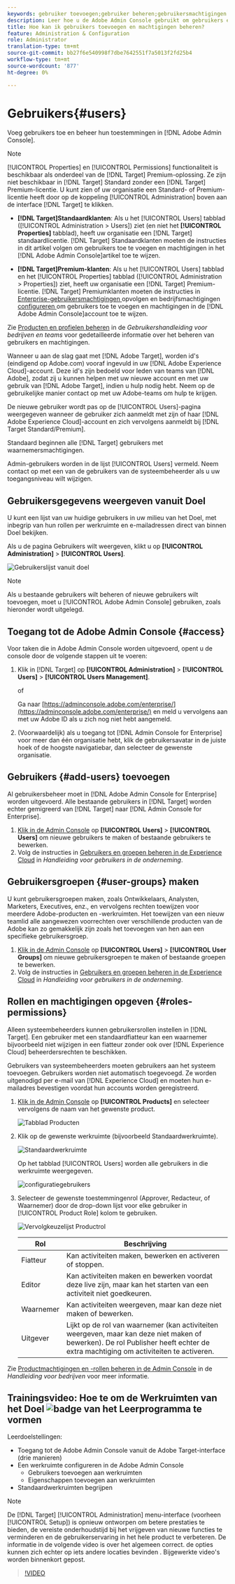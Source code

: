 ```yaml
---
keywords: gebruiker toevoegen;gebruiker beheren;gebruikersmachtigingen
description: Leer hoe u de Adobe Admin Console gebruikt om gebruikers en hun machtigingen en rechten in Adobe Target te beheren.
title: Hoe kan ik gebruikers toevoegen en machtigingen beheren?
feature: Administration & Configuration
role: Administrator
translation-type: tm+mt
source-git-commit: bb27f6e540998f7dbe7642551f7a5013f2fd25b4
workflow-type: tm+mt
source-wordcount: '877'
ht-degree: 0%

---
```



# Gebruikers{#users}

Voeg gebruikers toe en beheer hun toestemmingen in [!DNL Adobe Admin Console].

>[!NOTE]
>
>[!UICONTROL Properties] en  [!UICONTROL Permissions] functionaliteit is beschikbaar als onderdeel van de  [!DNL Target] Premium-oplossing. Ze zijn niet beschikbaar in [!DNL Target] Standard zonder een [!DNL Target] Premium-licentie.
>U kunt zien of uw organisatie een Standard- of Premium-licentie heeft door op de koppeling [!UICONTROL Administration] boven aan de interface [!DNL Target] te klikken.
>
>* **[!DNL Target]Standaardklanten**: Als u het  [!UICONTROL Users] tabblad ([!UICONTROL Administration > Users]) ziet (en niet het  **[!UICONTROL Properties]** tabblad), heeft uw organisatie een  [!DNL Target] standaardlicentie. [!DNL Target] Standaardklanten moeten de instructies in dit artikel volgen om gebruikers toe te voegen en machtigingen in het  [!DNL Adobe Admin Console]artikel toe te wijzen.
   >
   >
* **[!DNL Target]Premium-klanten**: Als u het  [!UICONTROL Users] tabblad en het  [!UICONTROL Properties] tabblad ([!UICONTROL Administration > Properties]) ziet, heeft uw organisatie een  [!DNL Target] Premium-licentie. [!DNL Target] Premiumklanten moeten de instructies in  [Enterprise-gebruikersmachtigingen ](/help/administrating-target/c-user-management/property-channel/property-channel.md) opvolgen en bedrijfsmachtigingen  [configureren ](/help/administrating-target/c-user-management/property-channel/properties-overview.md) om gebruikers toe te voegen en machtigingen in de  [!DNL Adobe Admin Console]account toe te wijzen.
>
>
Zie [Producten en profielen beheren](https://helpx.adobe.com/enterprise/using/manage-products-and-profiles.html) in de *Gebruikershandleiding voor bedrijven en teams* voor gedetailleerde informatie over het beheren van gebruikers en machtigingen.

Wanneer u aan de slag gaat met [!DNL Adobe Target], worden id&#39;s (eindigend op Adobe.com) vooraf ingevuld in uw [!DNL Adobe Experience Cloud]-account. Deze id&#39;s zijn bedoeld voor leden van teams van [!DNL Adobe], zodat zij u kunnen helpen met uw nieuwe account en met uw gebruik van [!DNL Adobe Target], indien u hulp nodig hebt. Neem op de gebruikelijke manier contact op met uw Adobe-teams om hulp te krijgen.

De nieuwe gebruiker wordt pas op de [!UICONTROL Users]-pagina weergegeven wanneer de gebruiker zich aanmeldt met zijn of haar [!DNL Adobe Experience Cloud]-account en zich vervolgens aanmeldt bij [!DNL Target Standard/Premium].

Standaard beginnen alle [!DNL Target] gebruikers met waarnemersmachtigingen.

Admin-gebruikers worden in de lijst [!UICONTROL Users] vermeld. Neem contact op met een van de gebruikers van de systeembeheerder als u uw toegangsniveau wilt wijzigen.

## Gebruikersgegevens weergeven vanuit Doel

U kunt een lijst van uw huidige gebruikers in uw milieu van het Doel, met inbegrip van hun rollen per werkruimte en e-mailadressen direct van binnen Doel bekijken.

Als u de pagina Gebruikers wilt weergeven, klikt u op **[!UICONTROL Administration]** > **[!UICONTROL Users]**.

![Gebruikerslijst vanuit doel](/help/administrating-target/c-user-management/c-user-management/assets/user-list-target.png)

>[!NOTE]
>
>Als u bestaande gebruikers wilt beheren of nieuwe gebruikers wilt toevoegen, moet u [!UICONTROL Adobe Admin Console] gebruiken, zoals hieronder wordt uitgelegd.

## Toegang tot de Adobe Admin Console {#access}

Voor taken die in Adobe Admin Console worden uitgevoerd, opent u de console door de volgende stappen uit te voeren:

1. Klik in [!DNL Target] op **[!UICONTROL Administration]** > **[!UICONTROL Users]** > **[!UICONTROL Users Management]**.

   of

   Ga naar [https://adminconsole.adobe.com/enterprise/](https://adminconsole.adobe.com/enterprise/) en meld u vervolgens aan met uw Adobe ID als u zich nog niet hebt aangemeld.

1. (Voorwaardelijk) als u toegang tot [!DNL Admin Console for Enterprise] voor meer dan één organisatie hebt, klik de gebruikersavatar in de juiste hoek of de hoogste navigatiebar, dan selecteer de gewenste organisatie.

## Gebruikers {#add-users} toevoegen

Al gebruikersbeheer moet in [!DNL Adobe Admin Console for Enterprise] worden uitgevoerd. Alle bestaande gebruikers in [!DNL Target] worden echter gemigreerd van [!DNL Target] naar [!DNL Admin Console for Enterprise].

1. [Klik in de Admin Console](/help/administrating-target/c-user-management/c-user-management/user-management.md#section_79796E0227D048F59BAE0AB02E544EBE) op  **[!UICONTROL Users]** >  **[!UICONTROL Users]** om nieuwe gebruikers te maken of bestaande gebruikers te bewerken.
1. Volg de instructies in [Gebruikers en groepen beheren in de Experience Cloud](https://helpx.adobe.com/enterprise/help/users.html) in *Handleiding voor gebruikers in de onderneming*.

## Gebruikersgroepen {#user-groups} maken

U kunt gebruikersgroepen maken, zoals Ontwikkelaars, Analysten, Marketers, Executives, enz., en vervolgens rechten toewijzen voor meerdere Adobe-producten en -werkruimten. Het toewijzen van een nieuw teamlid alle aangewezen voorrechten over verschillende producten van de Adobe kan zo gemakkelijk zijn zoals het toevoegen van hen aan een specifieke gebruikersgroep.

1. [Klik in de Admin Console](/help/administrating-target/c-user-management/c-user-management/user-management.md#section_79796E0227D048F59BAE0AB02E544EBE) op  **[!UICONTROL Users]** >  **[!UICONTROL User Groups]** om nieuwe gebruikersgroepen te maken of bestaande groepen te bewerken.
1. Volg de instructies in [Gebruikers en groepen beheren in de Experience Cloud](https://helpx.adobe.com/enterprise/help/users.html) in *Handleiding voor gebruikers in de onderneming*.

## Rollen en machtigingen opgeven {#roles-permissions}

Alleen systeembeheerders kunnen gebruikersrollen instellen in [!DNL Target]. Een gebruiker met een standaardfiatteur kan een waarnemer bijvoorbeeld niet wijzigen in een fiatteur zonder ook over [!DNL Experience Cloud] beheerdersrechten te beschikken.

Gebruikers van systeembeheerders moeten gebruikers aan het systeem toevoegen. Gebruikers worden niet automatisch toegevoegd. Ze worden uitgenodigd per e-mail van [!DNL Experience Cloud] en moeten hun e-mailadres bevestigen voordat hun accounts worden geregistreerd.

1. [Klik in de Admin Console](/help/administrating-target/c-user-management/c-user-management/user-management.md#section_79796E0227D048F59BAE0AB02E544EBE) op  **[!UICONTROL Products]** en selecteer vervolgens de naam van het gewenste product.

   ![Tabblad Producten](/help/administrating-target/c-user-management/c-user-management/assets/workspace-publisher.png)

1. Klik op de gewenste werkruimte (bijvoorbeeld Standaardwerkruimte).

   ![Standaardwerkruimte](/help/administrating-target/c-user-management/c-user-management/assets/default-workspace-new.png)

   Op het tabblad [!UICONTROL Users] worden alle gebruikers in die werkruimte weergegeven.

   ![configuratiegebruikers](/help/administrating-target/c-user-management/c-user-management/assets/configuration_users-new-publisher.png)

1. Selecteer de gewenste toestemmingenrol (Approver, Redacteur, of Waarnemer) door de drop-down lijst voor elke gebruiker in [!UICONTROL Product Role] kolom te gebruiken.

   ![Vervolgkeuzelijst Productrol](/help/administrating-target/c-user-management/c-user-management/assets/product-role-new.png)

   | Rol | Beschrijving |
   |--- |--- |
   | Fiatteur | Kan activiteiten maken, bewerken en activeren of stoppen. |
   | Editor | Kan activiteiten maken en bewerken voordat deze live zijn, maar kan het starten van een activiteit niet goedkeuren. |
   | Waarnemer | Kan activiteiten weergeven, maar kan deze niet maken of bewerken. |
   | Uitgever | Lijkt op de rol van waarnemer (kan activiteiten weergeven, maar kan deze niet maken of bewerken). De rol Publisher heeft echter de extra machtiging om activiteiten te activeren. |

Zie [Productmachtigingen en -rollen beheren in de Admin Console](https://helpx.adobe.com/enterprise/help/manage-permissions-and-roles.html) in de *Handleiding voor bedrijven* voor meer informatie.

## Trainingsvideo: Hoe te om de Werkruimten van het Doel ![badge van het Leerprogramma](/help/assets/tutorial.png) te vormen

Leerdoelstellingen:

* Toegang tot de Adobe Admin Console vanuit de Adobe Target-interface (drie manieren)
* Een werkruimte configureren in de Adobe Admin Console
   * Gebruikers toevoegen aan werkruimten
   * Eigenschappen toevoegen aan werkruimten
* Standaardwerkruimten begrijpen

>[!NOTE]
>
>De [!DNL Target] [!UICONTROL Administration] menu-interface (voorheen [!UICONTROL Setup]) is opnieuw ontworpen om betere prestaties te bieden, de vereiste onderhoudstijd bij het vrijgeven van nieuwe functies te verminderen en de gebruikerservaring in het hele product te verbeteren. De informatie in de volgende video is over het algemeen correct. de opties kunnen zich echter op iets andere locaties bevinden . Bijgewerkte video&#39;s worden binnenkort gepost.

>[!VIDEO](https://video.tv.adobe.com/v/19463/)
